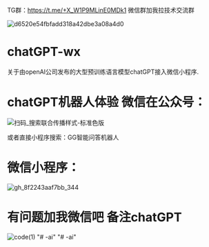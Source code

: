 TG群：https://t.me/+X_W1P9MLinE0MDk1
微信群加我拉技术交流群

![d6520e54fbfadd318a42dbe3a08a4d0](https://user-images.githubusercontent.com/48462615/225180177-78ad7463-f2d2-4216-b12b-9ae053f16507.jpg)

# chatGPT-wx
关于由openAI公司发布的大型预训练语言模型chatGPT接入微信小程序.

# chatGPT机器人体验 微信在公众号：
![扫码_搜索联合传播样式-标准色版](https://github.com/super6wenzi/chatGPT-wx/assets/48462615/491674a1-d56a-420a-a462-9cbb5192bf1b)

或者直接小程序搜索：GG智能问答机器人




# 微信小程序：
![gh_8f2243aaf7bb_344](https://github.com/super6wenzi/chatGPT-wx/assets/48462615/9e732d9e-ef20-4bbf-b7b8-8fb0519e1313)


# 有问题加我微信吧   备注chatGPT
![code(1)](https://user-images.githubusercontent.com/48462615/223733225-44475a84-7d97-4011-89cf-7acad9128ca6.jpg)
"# -ai" 
"# -ai" 
